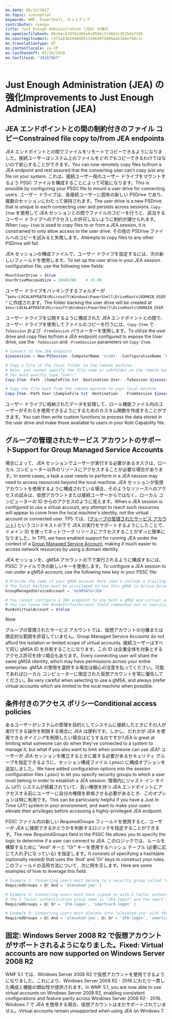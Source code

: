 ```yaml
---
ms.date: 06/12/2017
ms.topic: conceptual
keywords: WMF, PowerShell, セットアップ
contributor: ryanpu
title: Just Enough Administration (JEA) の強化
ms.openlocfilehash: 66cbacb78f8a365e9c8556c7c56b3c3525de7395
ms.sourcegitcommit: c3f1a83b59484651119630f3089aa51b6e7d4c3c
ms.translationtype: HT
ms.contentlocale: ja-JP
ms.lasthandoff: 07/26/2018
ms.locfileid: "39267867"
---
```

# <a name="improvements-to-just-enough-administration-jea"></a><span data-ttu-id="ff680-103">Just Enough Administration (JEA) の強化</span><span class="sxs-lookup"><span data-stu-id="ff680-103">Improvements to Just Enough Administration (JEA)</span></span>

## <a name="constrained-file-copy-tofrom-jea-endpoints"></a><span data-ttu-id="ff680-104">JEA エンドポイントとの間の制約付きのファイル コピー</span><span class="sxs-lookup"><span data-stu-id="ff680-104">Constrained file copy to/from JEA endpoints</span></span>

<span data-ttu-id="ff680-105">JEA エンドポイントとの間でファイルをリモートでコピーできるようになりました。接続ユーザーはシステム上のファイルを*どれでも*コピーできるわけではないので安心することができます。</span><span class="sxs-lookup"><span data-stu-id="ff680-105">You can now remotely copy files to/from a JEA endpoint and rest assured that the connecting user can't copy just *any* file on your system.</span></span> <span data-ttu-id="ff680-106">これは、接続ユーザー用のユーザー ドライブをマウントするよう PSSC ファイルを構成することによって可能になります。</span><span class="sxs-lookup"><span data-stu-id="ff680-106">This is possible by configuring your PSSC file to mount a user drive for connecting users.</span></span> <span data-ttu-id="ff680-107">ユーザー ドライブは、各接続ユーザーに固有の新しい PSDrive であり、複数のセッションにわたって保持されます。</span><span class="sxs-lookup"><span data-stu-id="ff680-107">The user drive is a new PSDrive that is unique to each connecting user and persists across sessions.</span></span> <span data-ttu-id="ff680-108">`Copy-Item` を使用して JEA セッションとの間でファイルのコピーを行うと、該当するユーザー ドライブへのアクセスしか許可しないように制約が課せられます。</span><span class="sxs-lookup"><span data-stu-id="ff680-108">When `Copy-Item` is used to copy files to or from a JEA session, it is constrained to only allow access to the user drive.</span></span> <span data-ttu-id="ff680-109">その他の PSDrive ファイルへのコピーを試みると失敗します。</span><span class="sxs-lookup"><span data-stu-id="ff680-109">Attempts to copy files to any other PSDrive will fail.</span></span>

<span data-ttu-id="ff680-110">JEA セッションの構成ファイルで、ユーザー ドライブを設定するには、次の新しいフィールドを使用します。</span><span class="sxs-lookup"><span data-stu-id="ff680-110">To set up the user drive in your JEA session configuration file, use the following new fields:</span></span>

```powershell
MountUserDrive = $true
UserDriveMaximumSize = 10485760    # 10 MB
```

<span data-ttu-id="ff680-111">ユーザー ドライブをバッキングするフォルダーが "`$env:LOCALAPPDATA\Microsoft\Windows\PowerShell\DriveRoots\DOMAIN_USER`" に作成されます。</span><span class="sxs-lookup"><span data-stu-id="ff680-111">The folder backing the user drive will be created at `$env:LOCALAPPDATA\Microsoft\Windows\PowerShell\DriveRoots\DOMAIN_USER`</span></span>

<span data-ttu-id="ff680-112">ユーザー ドライブを公開するように構成された JEA エンドポイントとの間で、ユーザー ドライブを使用してファイルのコピーを行うには、`Copy-Item` で `-ToSession` および `-FromSession` パラメーターを使用します。</span><span class="sxs-lookup"><span data-stu-id="ff680-112">To utilize the user drive and copy files to/from a JEA endpoint configured to expose the User drive, use the `-ToSession` and `-FromSession` parameters on `Copy-Item`.</span></span>

```powershell
# Connect to the JEA endpoint
$jeasession = New-PSSession -ComputerName 'srv01' -ConfigurationName 'UserDemo'

# Copy a file in the local folder to the remote machine.
# Note: you cannot specify the file name or subfolder on the remote machine.
# You must exactly type "User:"
Copy-Item -Path .\SampleFile.txt -Destination User: -ToSession $jeasession

# Copy the file back from the remote machine to your local machine
Copy-Item -Path User:\SampleFile.txt -Destination . -FromSession $jeasession
```

<span data-ttu-id="ff680-113">ユーザー ドライブに格納されたデータを処理して、ロール機能ファイル内のユーザーがそれらを使用できるようにするためのカスタム関数を作成することができます。</span><span class="sxs-lookup"><span data-stu-id="ff680-113">You can then write custom functions to process the data stored in the user drive and make those available to users in your Role Capability file.</span></span>

## <a name="support-for-group-managed-service-accounts"></a><span data-ttu-id="ff680-114">グループの管理されたサービス アカウントのサポート</span><span class="sxs-lookup"><span data-stu-id="ff680-114">Support for Group Managed Service Accounts</span></span>

<span data-ttu-id="ff680-115">場合によって、JEA セッションでユーザーが実行する必要があるタスクは、ローカル コンピューター以外のリソースにアクセスすることが必要な場合があります。</span><span class="sxs-lookup"><span data-stu-id="ff680-115">In some cases, a task a user needs to perform in a JEA session may need to access resources beyond the local machine.</span></span> <span data-ttu-id="ff680-116">JEA セッションが仮想アカウントを使用するように構成されている場合、そのようなリソースへのアクセスの試みは、仮想アカウントまたは接続ユーザーからではなく、ローカル コンピューターの ID からのアクセスのように見えます。</span><span class="sxs-lookup"><span data-stu-id="ff680-116">When a JEA session is configured to use a virtual account, any attempt to reach such resources will appear to come from the local machine's identity, not the virtual account or connected user.</span></span> <span data-ttu-id="ff680-117">TP5 では、[[グループの管理されたサービス アカウント]](/previous-versions/windows/it-pro/windows-server-2012-R2-and-2012/jj128431\(v=ws.11\)) というコンテキストの下で JEA の実行をサポートするようにしたことで、ドメイン ID を使ってネットワーク リソースにアクセスすることがずっと簡単になりました。</span><span class="sxs-lookup"><span data-stu-id="ff680-117">In TP5, we have enabled support for running JEA under the context of a [Group Managed Service Account](/previous-versions/windows/it-pro/windows-server-2012-R2-and-2012/jj128431\(v=ws.11\)), making it much easier to access network resources by using a domain identity.</span></span>

<span data-ttu-id="ff680-118">JEA セッションを、gMSA アカウントの下で実行されるように構成するには、PSSC ファイルで次の新しいキーを使用します。</span><span class="sxs-lookup"><span data-stu-id="ff680-118">To configure a JEA session to run under a gMSA account, use the following new key in your PSSC file:</span></span>

```powershell
# Provide the name of your gMSA account here (don't include a trailing $)
# The local machine must be privileged to use this gMSA in Active Directory
GroupManagedServiceAccount = 'myGMSAforJEA'

# You cannot configure a JEA endpoint to use both a gMSA and virtual account
# You can leave the RunAsVirtualAccount field commented out or explicitly set it to false
RunAsVirtualAccount = $false
```

> [!NOTE]
> <span data-ttu-id="ff680-119">グループの管理されたサービス アカウントでは、仮想アカウントの分離または限定的な範囲を許容していません。</span><span class="sxs-lookup"><span data-stu-id="ff680-119">Group Managed Service Accounts do not afford the isolation or limited scope of virtual accounts.</span></span>
> <span data-ttu-id="ff680-120">接続ユーザーはすべて同じ gMSA ID を共有することになります。この ID は企業全体を対象とするアクセス許可を持つ場合もあります。</span><span class="sxs-lookup"><span data-stu-id="ff680-120">Every connecting user will share the same gMSA identity, which may have permissions across your entire enterprise.</span></span> <span data-ttu-id="ff680-121">gMSA の使用を選択する場合は細心の注意を払ってください。可能であればローカル コンピューターに限定された仮想アカウントを常に優先してください。</span><span class="sxs-lookup"><span data-stu-id="ff680-121">Be very careful when selecting to use a gMSA, and always prefer virtual accounts which are limited to the local machine when possible.</span></span>

## <a name="conditional-access-policies"></a><span data-ttu-id="ff680-122">条件付きのアクセス ポリシー</span><span class="sxs-lookup"><span data-stu-id="ff680-122">Conditional access policies</span></span>

<span data-ttu-id="ff680-123">あるユーザーがシステムの管理を目的としてシステムに接続したときにその人が実行できる操作を制限する場合に JEA は便利です。しかし、だれかが JEA を使用できる*タイミング*を制限したい場合はどうするのですか?</span><span class="sxs-lookup"><span data-stu-id="ff680-123">JEA is great at limiting what someone can do when they've connected to a system to manage it, but what if you also want to limit *when* someone can use JEA?</span></span> <span data-ttu-id="ff680-124">ユーザーが JEA セッションを確立するときに属する必要があるセキュリティ グループを指定できるように、セッション構成ファイル (.pssc) に構成オプションを追加しました。</span><span class="sxs-lookup"><span data-stu-id="ff680-124">We have added configuration options into the session configuration files (.pssc) to let you specify security groups to which a user must belong in order to establish a JEA session.</span></span> <span data-ttu-id="ff680-125">環境内にジャスト イン タイム (JIT) システムが搭載されていて、高い権限を持つ JEA エンドポイントにアクセスする前にユーザーに自分の権限を昇格させる必要があるとき、このオプションは特に有用です。</span><span class="sxs-lookup"><span data-stu-id="ff680-125">This can be particularly helpful if you have a Just In Time (JIT) system in your environment, and want to make your users elevate their privileges before accessing a highly-privileged JEA endpoint.</span></span>

<span data-ttu-id="ff680-126">PSSC ファイル内の新しい *RequiredGroups* フィールドを使用すると、ユーザーが JEA に接続できるかどうかを判断するロジックを指定することができます。</span><span class="sxs-lookup"><span data-stu-id="ff680-126">The new *RequiredGroups* field in the PSSC file allows you to specify the logic to determine if a user can connect to JEA.</span></span> <span data-ttu-id="ff680-127">このロジックでは、ルールを構築するために "And" キーと "Or" キーを使用するハッシュ テーブル (必要に応じて入れ子になっている) を指定します。</span><span class="sxs-lookup"><span data-stu-id="ff680-127">It consists of specifying a hashtable (optionally nested) that uses the 'And' and 'Or' keys to construct your rules.</span></span> <span data-ttu-id="ff680-128">このフィールドの活用方法について、次に例を示します。</span><span class="sxs-lookup"><span data-stu-id="ff680-128">Here are some examples of how to leverage this field:</span></span>

```powershell
# Example 1: Connecting users must belong to a security group called "elevated-jea"
RequiredGroups = @{ And = 'elevated-jea' }

# Example 2: Connecting users must have signed on with 2 factor authentication or a smart card
# The 2 factor authentication group name is "2FA-logon" and the smart card group name is "smartcard-logon"
RequiredGroups = @{ Or = '2FA-logon', 'smartcard-logon' }

# Example 3: Connecting users must elevate into "elevated-jea" with their JIT system and have logged on with 2FA or a smart card
RequiredGroups = @{ And = 'elevated-jea', @{ Or = '2FA-logon', 'smartcard-logon' }}
```

## <a name="fixed-virtual-accounts-are-now-supported-on-windows-server-2008-r2"></a><span data-ttu-id="ff680-129">固定: Windows Server 2008 R2 で仮想アカウントがサポートされるようになりました。</span><span class="sxs-lookup"><span data-stu-id="ff680-129">Fixed: Virtual accounts are now supported on Windows Server 2008 R2</span></span>

<span data-ttu-id="ff680-130">WMF 5.1 では、Windows Server 2008 R2 で仮想アカウントを使用できるようになりました。これにより、Windows Server 2008 R2 - 2016 にわたり一貫した構成と機能の類似性が提供されます。</span><span class="sxs-lookup"><span data-stu-id="ff680-130">In WMF 5.1, you are now able to use virtual accounts on Windows Server 2008 R2, enabling consistent configurations and feature parity across Windows Server 2008 R2 - 2016.</span></span> <span data-ttu-id="ff680-131">Windows 7 で JEA を使用する場合、仮想アカウントはまだサポートされていません。</span><span class="sxs-lookup"><span data-stu-id="ff680-131">Virtual accounts remain unsupported when using JEA on Windows 7.</span></span>